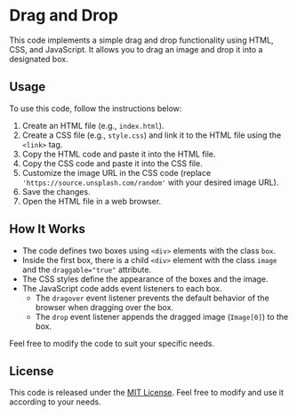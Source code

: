 # Drag and Drop

This code implements a simple drag and drop functionality using HTML, CSS, and JavaScript. It allows you to drag an image and drop it into a designated box.

## Usage

To use this code, follow the instructions below:

1. Create an HTML file (e.g., `index.html`).
2. Create a CSS file (e.g., `style.css`) and link it to the HTML file using the `<link>` tag.
3. Copy the HTML code and paste it into the HTML file.
4. Copy the CSS code and paste it into the CSS file.
5. Customize the image URL in the CSS code (replace `'https://source.unsplash.com/random'` with your desired image URL).
6. Save the changes.
7. Open the HTML file in a web browser.

## How It Works

- The code defines two boxes using `<div>` elements with the class `box`.
- Inside the first box, there is a child `<div>` element with the class `image` and the `draggable="true"` attribute.
- The CSS styles define the appearance of the boxes and the image.
- The JavaScript code adds event listeners to each box.
  - The `dragover` event listener prevents the default behavior of the browser when dragging over the box.
  - The `drop` event listener appends the dragged image (`Image[0]`) to the box.

Feel free to modify the code to suit your specific needs.

## License

This code is released under the [MIT License](LICENSE). Feel free to modify and use it according to your needs.
